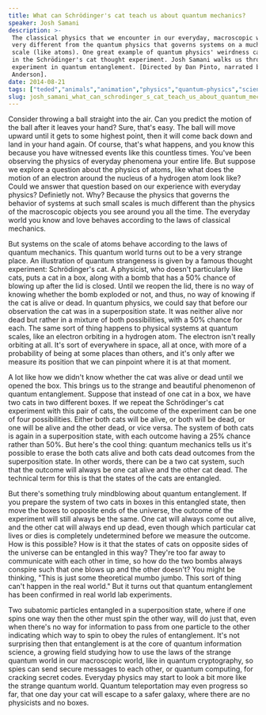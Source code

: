 ```yaml
---
title: What can Schrödinger's cat teach us about quantum mechanics?
speaker: Josh Samani
description: >-
 The classical physics that we encounter in our everyday, macroscopic world is
 very different from the quantum physics that governs systems on a much smaller
 scale (like atoms). One great example of quantum physics' weirdness can be shown
 in the Schrödinger's cat thought experiment. Josh Samani walks us through this
 experiment in quantum entanglement. [Directed by Dan Pinto, narrated by Addison
 Anderson].
date: 2014-08-21
tags: ["teded","animals","animation","physics","quantum-physics","science"]
slug: josh_samani_what_can_schrodinger_s_cat_teach_us_about_quantum_mechanics
---
```


Consider throwing a ball straight into the air. Can you predict the motion of the ball
after it leaves your hand? Sure, that's easy. The ball will move upward until it gets to
some highest point, then it will come back down and land in your hand again. Of course,
that's what happens, and you know this because you have witnessed events like this
countless times. You've been observing the physics of everyday phenomena your entire life.
But suppose we explore a question about the physics of atoms, like what does the motion of
an electron around the nucleus of a hydrogen atom look like? Could we answer that
question based on our experience with everyday physics? Definietly not. Why? Because the
physics that governs the behavior of systems at such small scales is much different than
the physics of the macroscopic objects you see around you all the time. The everyday world
you know and love behaves according to the laws of classical mechanics.

But systems on the scale of atoms behave according to the laws of quantum mechanics. This
quantum world turns out to be a very strange place. An illustration of quantum strangeness
is given by a famous thought experiment: Schrödinger's cat. A physicist, who doesn't
particularly like cats, puts a cat in a box, along with a bomb that has a 50% chance of
blowing up after the lid is closed. Until we reopen the lid, there is no way of knowing
whether the bomb exploded or not, and thus, no way of knowing if the cat is alive or dead.
In quantum physics, we could say that before our observation the cat was in a
superposition state. It was neither alive nor dead but rather in a mixture of both
possibilities, with a 50% chance for each. The same sort of thing happens to physical
systems at quantum scales, like an electron orbiting in a hydrogen atom. The electron
isn't really orbiting at all. It's sort of everywhere in space, all at once, with more of
a probability of being at some places than others, and it's only after we measure its
position that we can pinpoint where it is at that moment.

A lot like how we didn't know whether the cat was alive or dead until we opened the box.
This brings us to the strange and beautiful phenomenon of quantum entanglement. Suppose
that instead of one cat in a box, we have two cats in two different boxes. If we repeat
the Schrödinger's cat experiment with this pair of cats, the outcome of the experiment can
be one of four possibilities. Either both cats will be alive, or both will be dead, or one
will be alive and the other dead, or vice versa. The system of both cats is again in a
superposition state, with each outcome having a 25% chance rather than 50%. But here's the
cool thing: quantum mechanics tells us it's possible to erase the both cats alive and both
cats dead outcomes from the superposition state. In other words, there can be a two cat
system, such that the outcome will always be one cat alive and the other cat dead. The
technical term for this is that the states of the cats are entangled.

But there's something truly mindblowing about quantum entanglement. If you prepare the
system of two cats in boxes in this entangled state, then move the boxes to opposite ends
of the universe, the outcome of the experiment will still always be the same. One cat will
always come out alive, and the other cat will always end up dead, even though which
particular cat lives or dies is completely undetermined before we measure the outcome. How
is this possible? How is it that the states of cats on opposite sides of the universe can
be entangled in this way? They're too far away to communicate with each other in time, so
how do the two bombs always conspire such that one blows up and the other doesn't? You
might be thinking, "This is just some theoretical mumbo jumbo. This sort of thing can't
happen in the real world." But it turns out that quantum entanglement has been confirmed
in real world lab experiments.

Two subatomic particles entangled in a superposition state, where if one spins one way
then the other must spin the other way, will do just that, even when there's no way for
information to pass from one particle to the other indicating which way to spin to obey
the rules of entanglement. It's not surprising then that entanglement is at the core of
quantum information science, a growing field studying how to use the laws of the strange
quantum world in our macroscopic world, like in quantum cryptography, so spies can send
secure messages to each other, or quantum computing, for cracking secret codes. Everyday
physics may start to look a bit more like the strange quantum world. Quantum teleportation
 may even progress so far, that one day your cat will escape to a safer galaxy, where
there are no physicists and no boxes.

<!--
ad_duration=0
event="TED-Ed"
external_start_time=0
intro_duration=0
is_subtitle_required="False"
is_talk_featured="False"
language="en"
language_swap="False"
native_language="en"
number_of_related_talks=6
number_of_speakers=1
number_of_subtitled_videos=0
number_of_tags=6
number_of_talk_download_languages=21
number_of_talk_more_resources=0
number_of_talk_recommendations=0
number_of_talks_take_actions=0
post_ad_duration=0
published_timestamp="2019-04-05 19:51:50"
recording_date="2014-08-21"
speaker_is_published=0
speaker_name="Josh Samani"
talk_name="What can Schrödinger's cat teach us about quantum mechanics?"
talks_tags=["teded","animals","animation","physics","quantum-physics","science"]
url_photo_talk="https://s3.amazonaws.com/talkstar-photos/uploads/b280050a-de23-48cf-a680-2b31c500a8cf/175_schrodinger_josh.jpg"
url_webpage="https://www.ted.com/talks/josh_samani_what_can_schrodinger_s_cat_teach_us_about_quantum_mechanics"
video_type_name="TED-Ed Original"
-->